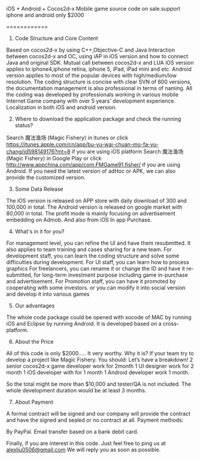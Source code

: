 iOS + Android + Cocos2d-x Mobile game source code on sale.support iphone and android only $2000

============

1. Code Structure and Core Content

Based on cocos2d-x by using C++,Objective-C and Java
Interaction between cocos2d-x and OC, using iAP in iOS version and how to connect Java and original SDK.
Mutual call between cocos2d-x and LUA
iOS version applies to iphone4,iphone retina, iphone 5, iPad, iPad mini and etc.
Android version applies to most of the popular devices with high/medium/low resolution.
The coding structure is concise with clear SVN of 600 versions, the documentation management is also professional in terms of naming.
All the coding was developed by professionals working in various mobile Internet Game company with over 5 years' development experience.
Localization in both iOS and android version.


2. Where to download the application package and check the running status?

Search 魔法渔场 (Magic Fishery) in itunes  or click https://itunes.apple.com/cn/app/bu-yu-wai-chuan-mo-fa-yu-chang/id598149176?mt=8 if you are using iOS platform
Search 魔法渔场 (Magic Fishery) in Google Play  or click http://www.appchina.com/app/com.FMGame91.fisher/ if you are using Android.
If you need the latest version of adHoc or APK, we can also provide the customized version.

3. Some Data Release

The iOS version is released on APP store with daily download of 300 and 100,000 in total.
The Android version is released on google market with 80,000 in total.
The profit mode is mainly focusing on advertisement embedding on Admob.
And also from iOS In app Purchase.

4. What's in it for you?

For management level, you can refine the UI and have them resubmitted. It also applies to team training and cases sharing for a new team.
For development staff, you can learn the coding structure and solve some difficulties during development.
For UI staff, you can learn how to process graphics
For freelancers, you can rename it or change the ID and have it re-submitted, for long-term investment purpose including game in-purchase and advertisement.
For Promotion staff, you can have it promoted by cooperating with some investors.
or you can modify it into social version and develop it into various games

5. Our advantages

The whole code package could be opened with xocode of MAC by running iOS and Eclipse by running Android. It is developed based on a cross-platform.

6. About the Price

All of this code is only $2000….. It very worthy. Why it is? 
If your team try to develop a project like Magic Fishery. You should:
Let’s have a breakdown!
 2 senior cocos2d-x game developer work for 2month
1 UI designer work for 2 month
1 iOS developer with for 1 month 
1 Android developer work 1 month.

So the total might be more than $10,000 and tester/QA is not included. 
The whole development duration would be at least 3 months.


7. About Payment
 
A formal contract will be signed and our company will provide the contract and have the signed and sealed or no contract at all.
Payment methods:

By PayPal.
Email transfer based on a bank debit card.

Finally, if you are interest in this code. Just feel free to ping us at 
alexliu0506@gmail.com
We will reply you as soon as possible.
